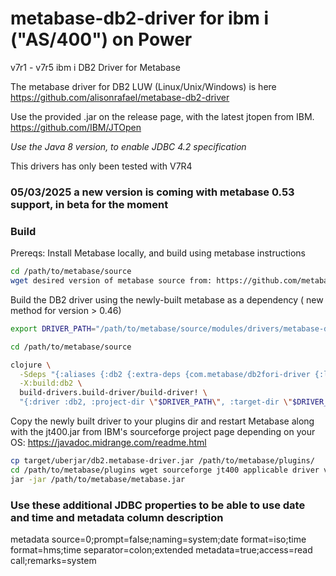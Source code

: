 # metabase-db2-driver for ibm i ("AS/400") on Power
v7r1 - v7r5 ibm i DB2 Driver for Metabase

The metabase driver for DB2 LUW (Linux/Unix/Windows) is here https://github.com/alisonrafael/metabase-db2-driver

Use the provided .jar on the release page, with the latest jtopen from IBM.
https://github.com/IBM/JTOpen

*Use the Java 8 version, to enable JDBC 4.2 specification*

This drivers has only been tested with V7R4

### 05/03/2025  a new version is coming with metabase 0.53 support, in beta for the moment

### Build

Prereqs: Install Metabase locally, and build using metabase instructions

```bash
cd /path/to/metabase/source
wget desired version of metabase source from: https://github.com/metabase/metabase/releases/xxxx...
```

Build the DB2 driver using the newly-built metabase as a dependency ( new method for version > 0.46)

```bash
export DRIVER_PATH="/path/to/metabase/source/modules/drivers/metabase-db2-driver"

cd /path/to/metabase/source

clojure \
  -Sdeps "{:aliases {:db2 {:extra-deps {com.metabase/db2fori-driver {:local/root \"$DRIVER_PATH\"}}}}}"  \
  -X:build:db2 \
  build-drivers.build-driver/build-driver! \
  "{:driver :db2, :project-dir \"$DRIVER_PATH\", :target-dir \"$DRIVER_PATH/target\"}"

```

Copy the newly built driver to your plugins dir and restart Metabase
along with the jt400.jar from IBM's sourceforge project page depending on your OS: https://javadoc.midrange.com/readme.html

```bash
cp target/uberjar/db2.metabase-driver.jar /path/to/metabase/plugins/
cd /path/to/metabase/plugins wget sourceforge jt400 applicable driver version (in this case 8.5): 
jar -jar /path/to/metabase/metabase.jar
```

### Use these additional JDBC properties to be able to use date and time and metadata column description

metadata source=0;prompt=false;naming=system;date format=iso;time format=hms;time separator=colon;extended metadata=true;access=read call;remarks=system

